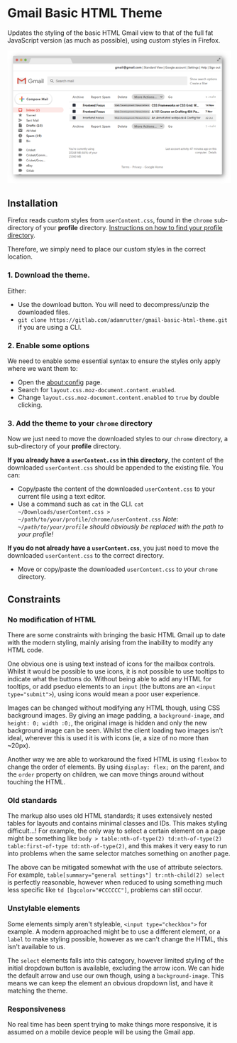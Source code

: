 # Gmail Basic HTML Theme

Updates the styling of the basic HTML Gmail view to that of the full fat JavaScript version (as much as possible), using custom styles in Firefox.

![](example.png)

## Installation

Firefox reads custom styles from `userContent.css`, found in the `chrome` sub-directory of your __profile__ directory. [Instructions on how to find your profile directory](https://support.mozilla.org/en-US/kb/profiles-where-firefox-stores-user-data#w_how-do-i-find-my-profile).

Therefore, we simply need to place our custom styles in the correct location.

### 1. Download the theme. 

Either:

* Use the download button. You will need to decompress/unzip the downloaded files.
* `git clone https://gitlab.com/adamrutter/gmail-basic-html-theme.git` if you are using a CLI.

### 2. Enable some options

We need to enable some essential syntax to ensure the styles only apply where we want them to:

* Open the [about:config](about:config) page.
* Search for `layout.css.moz-document.content.enabled`.
* Change `layout.css.moz-document.content.enabled` to `true` by double clicking.

### 3. Add the theme to your `chrome` directory

Now we just need to move the downloaded styles to our `chrome` directory, a sub-directory of your __profile__ directory.

__If you already have a `userContent.css` in this directory__, the content of the downloaded `userContent.css` should be appended to the existing file. You can:

* Copy/paste the content of the downloaded `userContent.css` to your current file using a text editor.
* Use a command such as `cat` in the CLI. `cat ~/Downloads/userContent.css > ~/path/to/your/profile/chrome/userContent.css` _Note: `~/path/to/your/profile` should obviously be replaced with the path to your profile!_

__If you do not already have a `userContent.css`__, you just need to move the downloaded `userContent.css` to the correct directory.

* Move or copy/paste the downloaded `userContent.css` to your `chrome` directory.

## Constraints

### No modification of HTML

There are some constraints with bringing the basic HTML Gmail up to date with the modern styling, mainly arising from the inability to modify any HTML code.

One obvious one is using text instead of icons for the mailbox controls. Whilst it would be possible to use icons, it is not possible to use tooltips to indicate what the buttons do. Without being able to add any HTML for tooltips, or add pseduo elements to an `input` (the buttons are an `<input type="submit">`), using icons would mean a poor user experience.

Images can be changed without modifying any HTML though, using CSS background images. By giving an image padding, a `background-image`, and `height: 0; width :0;`, the original image is hidden and only the new background image can be seen. Whilst the client loading two images isn't ideal, wherever this is used it is with icons (ie, a size of no more than ~20px).

Another way we are able to workaround the fixed HTML is using `flexbox` to change the order of elements. By using `display: flex;` on the parent, and the `order` property on children, we can move things around without touching the HTML.

### Old standards

The markup also uses old HTML standards; it uses extensively nested tables for layouts and contains minimal classes and IDs. This makes styling difficult...! For example, the only way to select a certain element on a page might be something like `body > table:nth-of-type(2) td:nth-of-type(2) table:first-of-type td:nth-of-type(2)`, and this makes it very easy to run into problems when the same selector matches something on another page.

The above can be mitigated somewhat with the use of attribute selectors. For example, `table[summary="general settings"] tr:nth-child(2) select` is perfectly reasonable, however when reduced to using something much less specific like `td [bgcolor="#CCCCCC"]`, problems can still occur.

### Unstylable elements

Some elements simply aren't styleable, `<input type="checkbox">` for example. A modern approached might be to use a different element, or a `label` to make styling possible, however as we can't change the HTML, this isn't available to us.

The `select` elements falls into this category, however limited styling of the initial dropdown button is available, excluding the arrow icon. We can hide the default arrow and use our own though, using a `background-image`. This means we can keep the element an obvious dropdown list, and have it matching the theme.

### Responsiveness

No real time has been spent trying to make things more responsive, it is assumed on a mobile device people will be using the Gmail app.
